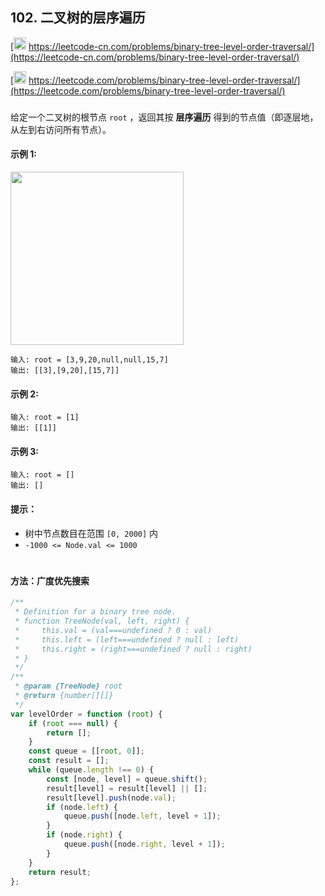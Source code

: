 ## 102. 二叉树的层序遍历

[<img src="https://static.leetcode-cn.com/cn-mono-assets/production/assets/logo-dark-cn.c42314a8.svg" height="20" /> https://leetcode-cn.com/problems/binary-tree-level-order-traversal/](https://leetcode-cn.com/problems/binary-tree-level-order-traversal/)

[<img src="https://assets.leetcode.com/static_assets/public/webpack_bundles/images/logo-dark.e99485d9b.svg" height="20"/> https://leetcode.com/problems/binary-tree-level-order-traversal/](https://leetcode.com/problems/binary-tree-level-order-traversal/)

###

给定一个二叉树的根节点 `root` ，返回其按 **层序遍历** 得到的节点值（即逐层地，从左到右访问所有节点）。

#### 示例 1:

<img src="https://assets.leetcode.com/uploads/2021/02/19/tree1.jpg" width="277" />

```
输入: root = [3,9,20,null,null,15,7]
输出: [[3],[9,20],[15,7]]
```

#### 示例 2:

```
输入: root = [1]
输出: [[1]]
```

#### 示例 3:

```
输入: root = []
输出: []
```

#### 提示：

-   树中节点数目在范围 `[0, 2000]` 内
-   `-1000 <= Node.val <= 1000`

#

#### 方法：广度优先搜索

```js
/**
 * Definition for a binary tree node.
 * function TreeNode(val, left, right) {
 *     this.val = (val===undefined ? 0 : val)
 *     this.left = (left===undefined ? null : left)
 *     this.right = (right===undefined ? null : right)
 * }
 */
/**
 * @param {TreeNode} root
 * @return {number[][]}
 */
var levelOrder = function (root) {
    if (root === null) {
        return [];
    }
    const queue = [[root, 0]];
    const result = [];
    while (queue.length !== 0) {
        const [node, level] = queue.shift();
        result[level] = result[level] || [];
        result[level].push(node.val);
        if (node.left) {
            queue.push([node.left, level + 1]);
        }
        if (node.right) {
            queue.push([node.right, level + 1]);
        }
    }
    return result;
};
```
